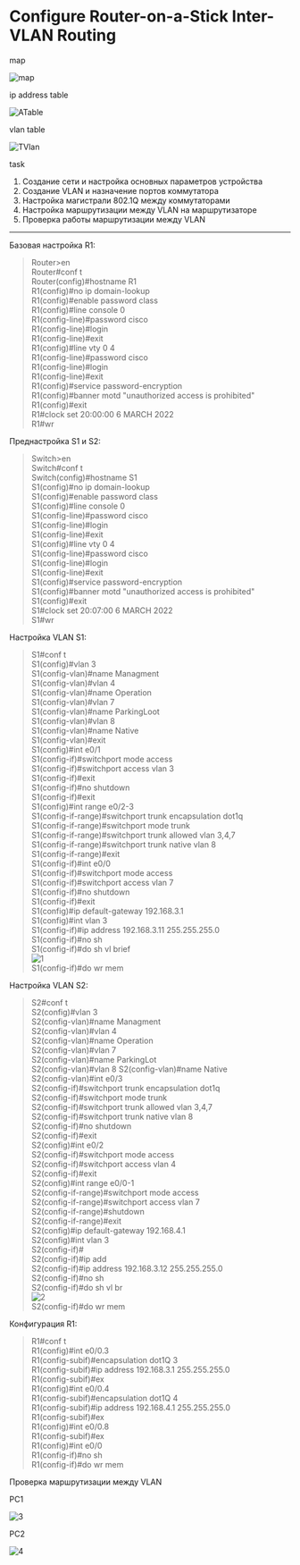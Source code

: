 # Configure Router-on-a-Stick Inter-VLAN Routing
map

![map](https://user-images.githubusercontent.com/99095235/156936532-dd59f9a1-2b8c-47b7-bf88-fe912ce69def.png)

ip address table

![ATable](https://user-images.githubusercontent.com/99095235/156936538-32eca4d2-b844-4612-9dac-5c1bbe7e717a.png)

vlan table

![TVlan](https://user-images.githubusercontent.com/99095235/156936556-0043a2b5-fec4-42c9-8e93-a87461f15696.png)

task

1. Создание сети и настройка основных параметров устройства
2. Создание VLAN и назначение портов коммутатора
3. Настройка магистрали 802.1Q между коммутаторами
4. Настройка маршрутизации между VLAN на маршрутизаторе
5. Проверка работы маршрутизации между VLAN

___________________________________________________________________________________________________________________________________________________________________________________

Базовая настройка R1:

>Router>en  
Router#conf t  
Router(config)#hostname R1  
R1(config)#no ip domain-lookup  
R1(config)#enable password class  
R1(config)#line console 0  
R1(config-line)#password cisco  
R1(config-line)#login  
R1(config-line)#exit  
R1(config)#line vty 0 4  
R1(config-line)#password cisco  
R1(config-line)#login  
R1(config-line)#exit  
R1(config)#service password-encryption  
R1(config)#banner motd "unauthorized access is prohibited"  
R1(config)#exit  
R1#clock set 20:00:00 6 MARCH 2022  
R1#wr

Преднастройка S1 и S2:

>Switch>en  
Switch#conf t  
Switch(config)#hostname S1  
S1(config)#no ip domain-lookup  
S1(config)#enable password class  
S1(config)#line console 0  
S1(config-line)#password cisco  
S1(config-line)#login  
S1(config-line)#exit  
S1(config)#line vty 0 4  
S1(config-line)#password cisco  
S1(config-line)#login  
S1(config-line)#exit  
S1(config)#service password-encryption  
S1(config)#banner motd "unauthorized access is prohibited"  
S1(config)#exit  
S1#clock set 20:07:00 6 MARCH 2022  
S1#wr   

Настройка VLAN S1:

>S1#conf t  
S1(config)#vlan 3  
S1(config-vlan)#name Managment  
S1(config-vlan)#vlan 4  
S1(config-vlan)#name Operation  
S1(config-vlan)#vlan 7  
S1(config-vlan)#name ParkingLoot  
S1(config-vlan)#vlan 8  
S1(config-vlan)#name Native  
S1(config-vlan)#exit  
S1(config)#int e0/1  
S1(config-if)#switchport mode access  
S1(config-if)#switchport access vlan 3  
S1(config-if)#exit  
S1(config-if)#no shutdown  
S1(config-if)#exit  
S1(config)#int range e0/2-3  
S1(config-if-range)#switchport trunk encapsulation dot1q  
S1(config-if-range)#switchport mode trunk  
S1(config-if-range)#switchport trunk allowed vlan 3,4,7  
S1(config-if-range)#switchport trunk native vlan 8  
S1(config-if-range)#exit  
S1(config-if)#int e0/0  
S1(config-if)#switchport mode access  
S1(config-if)#switchport access vlan 7  
S1(config-if)#no shutdown   
S1(config-if)#exit  
S1(config)#ip default-gateway 192.168.3.1  
S1(config)#int vlan 3  
S1(config-if)#ip address 192.168.3.11 255.255.255.0  
S1(config-if)#no sh  
S1(config-if)#do sh vl brief  
![1](https://user-images.githubusercontent.com/99095235/156938577-e535e11e-bf89-417e-86e8-0f3507137bd0.png)  
S1(config-if)#do wr mem

Настройка VLAN S2:

>S2#conf t  
S2(config)#vlan 3  
S2(config-vlan)#name Managment  
S2(config-vlan)#vlan 4  
S2(config-vlan)#name Operation  
S2(config-vlan)#vlan 7  
S2(config-vlan)#name ParkingLot  
S2(config-vlan)#vlan 8 
S2(config-vlan)#name Native  
S2(config-vlan)#int e0/3  
S2(config-if)#switchport trunk encapsulation dot1q  
S2(config-if)#switchport mode trunk  
S2(config-if)#switchport trunk allowed vlan 3,4,7  
S2(config-if)#switchport trunk native vlan 8  
S2(config-if)#no shutdown  
S2(config-if)#exit  
S2(config)#int e0/2  
S2(config-if)#switchport mode access  
S2(config-if)#switchport access vlan 4  
S2(config-if)#exit  
S2(config)#int range e0/0-1  
S2(config-if-range)#switchport mode access  
S2(config-if-range)#switchport access vlan 7  
S2(config-if-range)#shutdown  
S2(config-if-range)#exit  
S2(config)#ip default-gateway 192.168.4.1  
S2(config)#int vlan 3  
S2(config-if)#  
S2(config-if)#ip add  
S2(config-if)#ip address 192.168.3.12 255.255.255.0  
S2(config-if)#no sh  
S2(config-if)#do sh vl br  
![2](https://user-images.githubusercontent.com/99095235/156938695-43f391bf-c4ad-4a0b-9409-a312ba3887b1.png)  
S2(config-if)#do wr mem  

Конфигурация R1:

>R1#conf t  
R1(config)#int e0/0.3  
R1(config-subif)#encapsulation dot1Q 3  
R1(config-subif)#ip address 192.168.3.1 255.255.255.0  
R1(config-subif)#ex  
R1(config)#int e0/0.4  
R1(config-subif)#encapsulation dot1Q 4  
R1(config-subif)#ip address 192.168.4.1 255.255.255.0  
R1(config-subif)#ex  
R1(config)#int e0/0.8  
R1(config-subif)#ex  
R1(config)#int e0/0  
R1(config-if)#no sh  
R1(config-if)#do wr mem  

Проверка маршрутизации между VLAN

PC1

![3](https://user-images.githubusercontent.com/99095235/156939012-149487d0-5c7e-4895-967b-f6210c495a15.png)

PC2

![4](https://user-images.githubusercontent.com/99095235/156939073-1941cd8c-93df-47cd-943e-4e6f27ec60ac.png)







